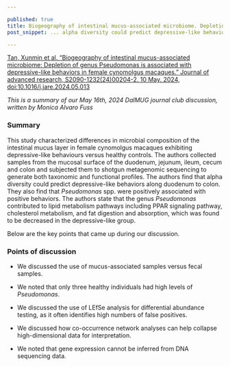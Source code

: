 ```yaml
---

published: true
title: Biogeography of intestinal mucus-associated microbiome. Depletion of genus Pseudomonas is associated with depressive-like behaviors in female cynomolgus macaques
post_snippet: ... alpha diversity could predict depressive-like behaviors ... _Pseudomonas_ spp. were positively associated with positive behaviors ... contributed to lipid metabolism pathways ...

---
```


[Tan, Xunmin et al. “Biogeography of intestinal mucus-associated microbiome: Depletion of genus Pseudomonas is associated with depressive-like behaviors in female cynomolgus macaques.” Journal of advanced research, S2090-1232(24)00204-2. 10 May. 2024, doi:10.1016/j.jare.2024.05.013](https://www.sciencedirect.com/science/article/pii/S2090123224002042?dgcid=rss_sd_all#b0155)

_This is a summary of our May 16th, 2024 DalMUG journal club discussion, written by Monica Alvaro Fuss_

### Summary

This study characterized differences in microbial composition of the intestinal mucus layer in female cynomolgus macaques exhibiting depressive-like behaviours versus healthy controls. The authors collected samples from the mucosal surface of the duodenum, jejunum, ileum, cecum and colon and subjected them to shotgun metagenomic sequencing to generate both taxonomic and functional profiles. The authors find that alpha diversity could predict depressive-like behaviors along duodenum to colon. They also find that _Pseudomonas_ spp. were positively associated with positive behaviors. The authors state that the genus _Pseudomonas_ contributed to lipid metabolism pathways including PPAR signaling pathway, cholesterol metabolism, and fat digestion and absorption, which was found to be decreased in the depressive-like group.

Below are the key points that came up during our discussion.

### Points of discussion

- We discussed the use of mucus-associated samples versus fecal samples. 

- We noted that only three healthy individuals had high levels of _Pseudomonas_. 

- We discussed the use of LEfSe analysis for differential abundance testing, as it often identifies high numbers of false positives. 

- We discussed how co-occurrence network analyses can help collapse high-dimensional data for interpretation.

- We noted that gene expression cannot be inferred from DNA sequencing data.
